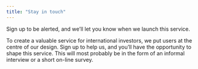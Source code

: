 ```yaml
---
title: "Stay in touch"
---
```


Sign up to be alerted, and we’ll let you know when we launch this service.

To create a valuable service for international investors, we put users at the centre of our design. Sign up to help us, and you’ll have the opportunity to shape this service. This will most probably be in the form of an informal interview or a short on-line survey.

